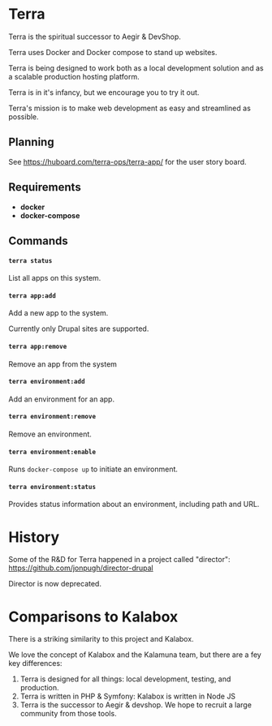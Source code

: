# Terra

Terra is the spiritual successor to Aegir & DevShop.

Terra uses Docker and Docker compose to stand up websites.

Terra is being designed to work both as a local development solution and as a scalable production hosting platform.

Terra is in it's infancy, but we encourage you to try it out.

Terra's mission is to make web development as easy and streamlined as possible.

## Planning

See https://huboard.com/terra-ops/terra-app/ for the user story board.

## Requirements

- **docker** 
- **docker-compose**

## Commands

#### `terra status`
  List all apps on this system.

#### `terra app:add` 
  Add a new app to the system.
  
  Currently only Drupal sites are supported.
  
#### `terra app:remove`
  Remove an app from the system
  
#### `terra environment:add`
  Add an environment for an app.
  
#### `terra environment:remove`
  Remove an environment.

#### `terra environment:enable`
  Runs `docker-compose up` to initiate an environment.
  
#### `terra environment:status`
  Provides status information about an environment, including path and URL.

# History

Some of the R&D for Terra happened in a project called "director": https://github.com/jonpugh/director-drupal

Director is now deprecated.

# Comparisons to Kalabox

There is a striking similarity to this project and Kalabox.   

We love the concept of Kalabox and the Kalamuna team, but there are a fey key differences:

1. Terra is designed for all things: local development, testing, and production.
2. Terra is written in PHP & Symfony: Kalabox is written in Node JS
3. Terra is the successor to Aegir & devshop.  We hope to recruit a large community from those tools.


